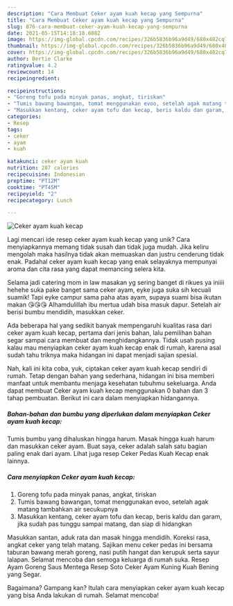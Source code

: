 ```yaml
---
description: "Cara Membuat Ceker ayam kuah kecap yang Sempurna"
title: "Cara Membuat Ceker ayam kuah kecap yang Sempurna"
slug: 876-cara-membuat-ceker-ayam-kuah-kecap-yang-sempurna
date: 2021-05-15T14:18:18.608Z
image: https://img-global.cpcdn.com/recipes/326b5836b96a9d49/680x482cq70/ceker-ayam-kuah-kecap-foto-resep-utama.jpg
thumbnail: https://img-global.cpcdn.com/recipes/326b5836b96a9d49/680x482cq70/ceker-ayam-kuah-kecap-foto-resep-utama.jpg
cover: https://img-global.cpcdn.com/recipes/326b5836b96a9d49/680x482cq70/ceker-ayam-kuah-kecap-foto-resep-utama.jpg
author: Bertie Clarke
ratingvalue: 4.2
reviewcount: 14
recipeingredient:

recipeinstructions:
- "Goreng tofu pada minyak panas, angkat, tiriskan"
- "Tumis bawang bawangan, tomat menggunakan evoo, setelah agak matang tambahkan air secukupnya"
- "Masukkan kentang, ceker ayam tofu dan kecap, beris kaldu dan garam, jika sudah pas tunggu sampai matang, dan siap di hidangkan"
categories:
- Resep
tags:
- ceker
- ayam
- kuah

katakunci: ceker ayam kuah 
nutrition: 287 calories
recipecuisine: Indonesian
preptime: "PT12M"
cooktime: "PT45M"
recipeyield: "2"
recipecategory: Lunch

---
```



![Ceker ayam kuah kecap](https://img-global.cpcdn.com/recipes/326b5836b96a9d49/680x482cq70/ceker-ayam-kuah-kecap-foto-resep-utama.jpg)

Lagi mencari ide resep ceker ayam kuah kecap yang unik? Cara menyiapkannya memang tidak susah dan tidak juga mudah. Jika keliru mengolah maka hasilnya tidak akan memuaskan dan justru cenderung tidak enak. Padahal ceker ayam kuah kecap yang enak selayaknya mempunyai aroma dan cita rasa yang dapat memancing selera kita.

Selama jadi catering mom in law masakan yg sering banget di rikues ya iniiii hehehe suka pake banget sama ceker ayam, eyke juga suka sih kecuali suamik! Tapi eyke campur sama paha atas ayam, supaya suami bisa ikutan makan 😘😘😘 Alhamdulillah ibu mertua udah bisa masuk dapur. Setelah air berisi bumbu mendidih, masukkan ceker.

Ada beberapa hal yang sedikit banyak mempengaruhi kualitas rasa dari ceker ayam kuah kecap, pertama dari jenis bahan, lalu pemilihan bahan segar sampai cara membuat dan menghidangkannya. Tidak usah pusing kalau mau menyiapkan ceker ayam kuah kecap enak di rumah, karena asal sudah tahu triknya maka hidangan ini dapat menjadi sajian spesial.


Nah, kali ini kita coba, yuk, ciptakan ceker ayam kuah kecap sendiri di rumah. Tetap dengan bahan yang sederhana, hidangan ini bisa memberi manfaat untuk membantu menjaga kesehatan tubuhmu sekeluarga. Anda dapat membuat Ceker ayam kuah kecap menggunakan 0 bahan dan 3 tahap pembuatan. Berikut ini cara dalam menyiapkan hidangannya.

<!--inarticleads1-->

##### Bahan-bahan dan bumbu yang diperlukan dalam menyiapkan Ceker ayam kuah kecap:



Tumis bumbu yang dihaluskan hingga harum. Masak hingga kuah harum dan masukkan ceker ayam. Buat saya, ceker adalah salah satu bagian paling enak dari ayam. Lihat juga resep Ceker Pedas Kuah Kecap enak lainnya. 

<!--inarticleads2-->

##### Cara menyiapkan Ceker ayam kuah kecap:

1. Goreng tofu pada minyak panas, angkat, tiriskan
1. Tumis bawang bawangan, tomat menggunakan evoo, setelah agak matang tambahkan air secukupnya
1. Masukkan kentang, ceker ayam tofu dan kecap, beris kaldu dan garam, jika sudah pas tunggu sampai matang, dan siap di hidangkan


Masukkan santan, aduk rata dan masak hingga mendidih. Koreksi rasa, angkat ceker yang telah matang. Sajikan menu ceker pedas ini bersama taburan bawang merah goreng, nasi putih hangat dan kerupuk serta sayur lalapan. Selamat mencoba dan semoga keluarga di rumah suka. Resep Ayam Goreng Saus Mentega Resep Soto Ceker Ayam Kuning Kuah Bening yang Segar. 

Bagaimana? Gampang kan? Itulah cara menyiapkan ceker ayam kuah kecap yang bisa Anda lakukan di rumah. Selamat mencoba!
